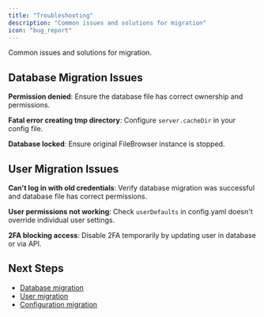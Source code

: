 ```yaml
---
title: "Troubleshooting"
description: "Common issues and solutions for migration"
icon: "bug_report"
---
```


Common issues and solutions for migration.

## Database Migration Issues

**Permission denied**: Ensure the database file has correct ownership and permissions.

**Fatal error creating tmp directory**: Configure `server.cacheDir` in your config file.

**Database locked**: Ensure original FileBrowser instance is stopped.

## User Migration Issues

**Can't log in with old credentials**: Verify database migration was successful and database file has correct permissions.

**User permissions not working**: Check `userDefaults` in config.yaml doesn't override individual user settings.

**2FA blocking access**: Disable 2FA temporarily by updating user in database or via API.

## Next Steps

- [Database migration](/docs/getting-started/migration/database/)
- [User migration](/docs/getting-started/migration/users/)
- [Configuration migration](/docs/getting-started/migration/configuration/)